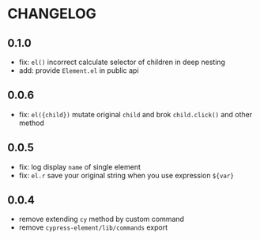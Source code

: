 # CHANGELOG

## 0.1.0
- fix: `el()` incorrect calculate selector of children in deep nesting
- add: provide `Element.el` in public api

## 0.0.6

- fix: `el({child})` mutate original `child` and brok `child.click()` and other method

## 0.0.5

- fix: log display `name` of single element
- fix: `el.r` save your original string when you use expression `${var}`

## 0.0.4

- remove extending `cy` method by custom command
- remove `cypress-element/lib/commands` export
